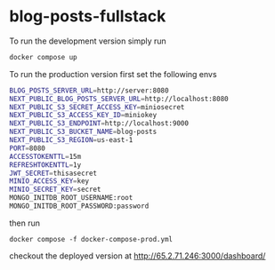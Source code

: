 # blog-posts-fullstack

To run the development version simply run

```sh
docker compose up
```

To run the production version first set the following envs

```bash
BLOG_POSTS_SERVER_URL=http://server:8080
NEXT_PUBLIC_BLOG_POSTS_SERVER_URL=http://localhost:8080
NEXT_PUBLIC_S3_SECRET_ACCESS_KEY=miniosecret
NEXT_PUBLIC_S3_ACCESS_KEY_ID=miniokey
NEXT_PUBLIC_S3_ENDPOINT=http://localhost:9000
NEXT_PUBLIC_S3_BUCKET_NAME=blog-posts
NEXT_PUBLIC_S3_REGION=us-east-1
PORT=8080
ACCESSTOKENTTL=15m
REFRESHTOKENTTL=1y
JWT_SECRET=thisasecret
MINIO_ACCESS_KEY=key
MINIO_SECRET_KEY=secret
MONGO_INITDB_ROOT_USERNAME:root
MONGO_INITDB_ROOT_PASSWORD:password
```

then run

```
docker compose -f docker-compose-prod.yml
```

checkout the deployed version at http://65.2.71.246:3000/dashboard/
